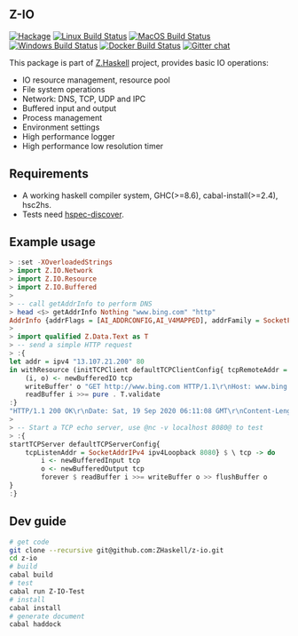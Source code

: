 ## Z-IO

[![Hackage](https://img.shields.io/hackage/v/Z-IO.svg?style=flat)](https://hackage.haskell.org/package/Z-IO)
[![Linux Build Status](https://github.com/ZHaskell/z-io/workflows/ubuntu-ci/badge.svg)](https://github.com/ZHaskell/z-io/actions)
[![MacOS Build Status](https://github.com/ZHaskell/z-io/workflows/osx-ci/badge.svg)](https://github.com/ZHaskell/z-io/actions)
[![Windows Build Status](https://github.com/ZHaskell/z-io/workflows/win-ci/badge.svg)](https://github.com/ZHaskell/z-io/actions)
[![Docker Build Status](https://github.com/ZHaskell/z-io/workflows/docker-ci/badge.svg)](https://github.com/ZHaskell/z-io/actions)
[![Gitter chat](https://badges.gitter.im/gitterHQ/gitter.png)](https://gitter.im/Z-Haskell/community)

This package is part of [Z.Haskell](https://z.haskell.world) project, provides basic IO operations:

* IO resource management, resource pool
* File system operations
* Network: DNS, TCP, UDP and IPC
* Buffered input and output
* Process management
* Environment settings
* High performance logger
* High performance low resolution timer

## Requirements

* A working haskell compiler system, GHC(>=8.6), cabal-install(>=2.4), hsc2hs.
* Tests need  [hspec-discover](https://hackage.haskell.org/package/hspec-discover).

## Example usage

```haskell
> :set -XOverloadedStrings
> import Z.IO.Network
> import Z.IO.Resource
> import Z.IO.Buffered
>
> -- call getAddrInfo to perform DNS
> head <$> getAddrInfo Nothing "www.bing.com" "http"
AddrInfo {addrFlags = [AI_ADDRCONFIG,AI_V4MAPPED], addrFamily = SocketFamily 2, addrSocketType = SocketType 1, addrProtocol = ProtocolNumber 6, addrAddress = 204.79.197.200:80, addrCanonName = ""}
>
> import qualified Z.Data.Text as T
> -- send a simple HTTP request
> :{
let addr = ipv4 "13.107.21.200" 80
in withResource (initTCPClient defaultTCPClientConfig{ tcpRemoteAddr = addr}) $ \ tcp -> do
    (i, o) <- newBufferedIO tcp
    writeBuffer' o "GET http://www.bing.com HTTP/1.1\r\nHost: www.bing.com\r\n\r\n"
    readBuffer i >>= pure . T.validate
:}
"HTTP/1.1 200 OK\r\nDate: Sat, 19 Sep 2020 06:11:08 GMT\r\nContent-Length: 0\r\n\r\n"
>
> -- Start a TCP echo server, use @nc -v localhost 8080@ to test
> :{
startTCPServer defaultTCPServerConfig{
    tcpListenAddr = SocketAddrIPv4 ipv4Loopback 8080} $ \ tcp -> do
        i <- newBufferedInput tcp
        o <- newBufferedOutput tcp
        forever $ readBuffer i >>= writeBuffer o >> flushBuffer o
}
:}
```

## Dev guide

```bash
# get code
git clone --recursive git@github.com:ZHaskell/z-io.git
cd z-io
# build
cabal build
# test
cabal run Z-IO-Test
# install
cabal install
# generate document
cabal haddock
```
